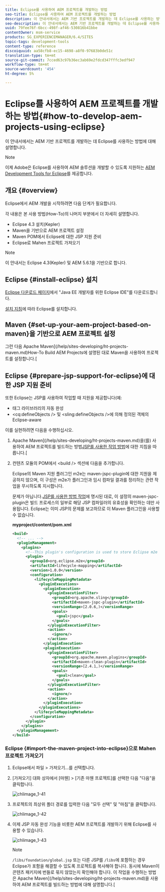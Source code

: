 ```yaml
---
title: Eclipse를 사용하여 AEM 프로젝트를 개발하는 방법
seo-title: Eclipse를 사용하여 AEM 프로젝트를 개발하는 방법
description: 이 안내서에서는 AEM 기반 프로젝트를 개발하는 데 Eclipse를 사용하는 방법에 대해 설명합니다
seo-description: 이 안내서에서는 AEM 기반 프로젝트를 개발하는 데 Eclipse를 사용하는 방법에 대해 설명합니다
uuid: 79fee76f-6bcc-498f-af46-530816b41bbe
contentOwner: msm-service
products: SG_EXPERIENCEMANAGER/6.4/SITES
topic-tags: development-tools
content-type: reference
discoiquuid: aa58cfb8-ec15-4698-a8f0-97683b0de51c
translation-type: tm+mt
source-git-commit: 7cced63c97b36ec3ab69e2fdcd347fffc3edf947
workflow-type: tm+mt
source-wordcount: '454'
ht-degree: 5%

---
```



# Eclipse를 사용하여 AEM 프로젝트를 개발하는 방법{#how-to-develop-aem-projects-using-eclipse}

이 안내서에서는 AEM 기반 프로젝트를 개발하는 데 Eclipse를 사용하는 방법에 대해 설명합니다.

>[!NOTE]
>
>이제 Adobe은 Eclipse를 사용하여 AEM 솔루션을 개발할 수 있도록 지원하는 [AEM Development Tools for Eclipse](/help/sites-developing/aem-eclipse.md)를 제공합니다.

## 개요 {#overview}

Eclipse에서 AEM 개발을 시작하려면 다음 단계가 필요합니다.

각 내용은 본 사용 방법(How-To)의 나머지 부분에서 더 자세히 설명합니다.

* Eclipse 4.3 설치(Kepler)
* Maven을 기반으로 AEM 프로젝트 설정
* Maven POM에서 Eclipse에 대한 JSP 지원 준비
* Eclipse로 Mahen 프로젝트 가져오기

>[!NOTE]
>
>이 안내서는 Eclipse 4.3(Kepler) 및 AEM 5.6.1을 기반으로 합니다.

## Eclipse {#install-eclipse} 설치

[Eclipse 다운로드 페이지](https://www.eclipse.org/downloads/)에서 &quot;Java EE 개발자를 위한 Eclipse IDE&quot;를 다운로드합니다.

[설치 지침](https://wiki.eclipse.org/Eclipse/Installation)에 따라 Eclipse를 설치합니다.

## Maven {#set-up-your-aem-project-based-on-maven}을 기반으로 AEM 프로젝트 설정

그런 다음 Apache Maven](/help/sites-developing/ht-projects-maven.md)How-To Build AEM Projects에 설명된 대로 Maven을 사용하여 프로젝트를 설정합니다.[

## Eclipse {#prepare-jsp-support-for-eclipse}에 대한 JSP 지원 준비

또한 Eclipse는 JSP를 사용하여 작업할 때 지원을 제공합니다(예:

* 태그 라이브러리의 자동 완성
* &lt;cq:defineObjects /> 및 &lt;sling:defineObjects />에 의해 정의된 객체의 Eclipse-aware

이를 실현하려면 다음을 수행하십시오.

1. Apache Maven](/help/sites-developing/ht-projects-maven.md)을(를) 사용하여 AEM 프로젝트를 빌드하는 방법[JSP를 사용한 작업 방법](/help/sites-developing/ht-projects-maven.md#how-to-work-with-jsps)에 대한 지침을 따릅니다.[
1. 컨텐츠 모듈의 POM에서 &lt;build /> 섹션에 다음을 추가합니다.

   Eclipse의 Maven 지원 플러그인 m2e는 maven-jspc-plugin에 대한 지원을 제공하지 않으며, 이 구성은 m2e가 플러그인과 임시 컴파일 결과를 정리하는 관련 작업을 무시하도록 지시합니다.

   문제가 아닙니다.[JSP를 사용한 방법 작업](/help/sites-developing/ht-projects-maven.md#how-to-work-with-jsps)에 명시된 대로, 이 설정의 maven-jspc-plugin은 빌드 프로세스의 일부로 해당 JSP 컴파일러의 유효성을 확인하는 데만 사용됩니다. Eclipse는 이미 JSP의 문제를 보고하므로 이 Maven 플러그인을 사용할 수 없습니다.

   **myproject/content/pom.xml**

   ```xml
   <build>
     <!-- ... -->
     <pluginManagement>
       <plugins>
         <!--This plugin's configuration is used to store Eclipse m2e settings only. It has no influence on the Maven build itself.-->
         <plugin>
           <groupId>org.eclipse.m2e</groupId>
           <artifactId>lifecycle-mapping</artifactId>
           <version>1.0.0</version>
           <configuration>
             <lifecycleMappingMetadata>
               <pluginExecutions>
                 <pluginExecution>
                   <pluginExecutionFilter>
                     <groupId>org.apache.sling</groupId>
                     <artifactId>maven-jspc-plugin</artifactId>
                     <versionRange>[2.0.6,)</versionRange>
                     <goals>
                       <goal>jspc</goal>
                     </goals>
                   </pluginExecutionFilter>
                   <action>
                     <ignore/>
                   </action>
                 </pluginExecution>
                 <pluginExecution>
                   <pluginExecutionFilter>
                     <groupId>org.apache.maven.plugins</groupId>
                     <artifactId>maven-clean-plugin</artifactId>
                     <versionRange>[2.4.1,)</versionRange>
                     <goals>
                       <goal>clean</goal>
                     </goals>
                   </pluginExecutionFilter>
                   <action>
                     <ignore/>
                   </action>
                 </pluginExecution>
               </pluginExecutions>
             </lifecycleMappingMetadata>
           </configuration>
         </plugin>
       </plugins>
     </pluginManagement>
   </build>
   ```

### Eclipse {#import-the-maven-project-into-eclipse}으로 Mahen 프로젝트 가져오기

1. Eclipse에서 파일 > 가져오기...를 선택합니다.
1. [가져오기] 대화 상자에서 [마웬] > [기존 마웬 프로젝트]를 선택한 다음 &quot;다음&quot;을 클릭합니다.

   ![chlimage_1-41](assets/chlimage_1-41.png)

1. 프로젝트의 최상위 폴더 경로를 입력한 다음 &quot;모두 선택&quot; 및 &quot;마침&quot;을 클릭합니다.

   ![chlimage_1-42](assets/chlimage_1-42.png)

1. 이제 JSP 자동 완성 기능을 비롯한 AEM 프로젝트를 개발하기 위해 Eclipse를 사용할 수 있습니다.

   ![chlimage_1-43](assets/chlimage_1-43.png)

   >[!NOTE]
   >
   >`/libs/foundation/global.jsp` 또는 다른 JSP를 `/libs`에 포함하는 경우 Eclipse가 포함을 해결할 수 있도록 프로젝트를 복사해야 합니다. 동시에 Maven이 콘텐츠 패키지에 번들로 묶지 않았는지 확인해야 합니다. 이 작업을 수행하는 방법은 Apache Maven](/help/sites-developing/ht-projects-maven.md)을 사용하여 AEM 프로젝트를 빌드하는 방법에 대해 설명합니다.[


